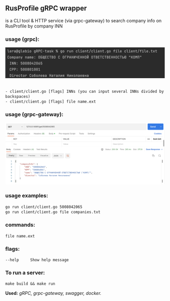 ## RusProfile gRPC wrapper

is a CLI tool & HTTP service (via grpc-gateway) to search company info on RusProfile by company INN

### usage (grpc):
![Image alt](https://github.com/SubochevaValeriya/gRPC-task/blob/dev/tools/logo/grpc.png)

```

- client/client.go [flags] INNs (you can input several INNs divided by backspaces)
- client/client.go [flags] file name.ext 
```

### usage (grpc-gateway):
![Image alt](https://github.com/SubochevaValeriya/gRPC-task/blob/dev/tools/logo/http.png)

### usage examples:
```
go run client/client.go 5008042065
go run client/client.go file companies.txt
```

### commands:

``` file name.ext ```

### flags:
```
--help     Show help message
```  

### To run a server:

```
make build && make run
```

**Used:** *gRPC, grpc-gateway, swagger, docker.*
